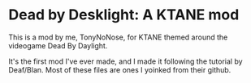 
# Dead by Desklight: A KTANE mod

This is a mod by me, TonyNoNose, for KTANE themed around the videogame Dead By Daylight.


It's the first mod I've ever made, and I made it following the tutorial by Deaf/Blan.
Most of these files are ones I yoinked from their github.